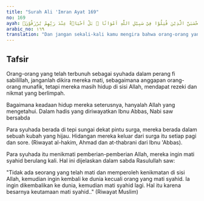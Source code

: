 ```yaml
---
title: "Surah Ali 'Imran Ayat 169"
no: 169
ayah: وَلَا تَحْسَبَنَّ الَّذِيْنَ قُتِلُوْا فِيْ سَبِيْلِ اللّٰهِ اَمْوَاتًا ۗ بَلْ اَحْيَاۤءٌ عِنْدَ رَبِّهِمْ يُرْزَقُوْنَۙ
arabic_no: ١٦٩
translation: "Dan jangan sekali-kali kamu mengira bahwa orang-orang yang gugur di jalan Allah itu mati; sebenarnya mereka itu hidup di sisi Tuhannya mendapat rezeki,"
---
```


## Tafsir

Orang-orang yang telah terbunuh sebagai syuhada dalam perang fi sabilillah, janganlah dikira mereka mati, sebagaimana anggapan orang- orang munafik, tetapi mereka masih hidup di sisi Allah, mendapat rezeki dan nikmat yang berlimpah.

Bagaimana keadaan hidup mereka seterusnya, hanyalah Allah yang mengetahui. Dalam hadis yang diriwayatkan Ibnu Abbas, Nabi saw bersabda 

Para syuhada berada di tepi sungai dekat pintu surga, mereka berada dalam sebuah kubah yang hijau. Hidangan mereka keluar dari surga itu setiap pagi dan sore. (Riwayat al-hakim, Ahmad dan at-thabrani dari Ibnu 'Abbas).

Para syuhada itu menikmati pemberian-pemberian Allah, mereka ingin mati syahid berulang kali. Hal ini dijelaskan dalam sabda Rasulullah saw:

"Tidak ada seorang yang telah mati dan memperoleh kenikmatan di sisi Allah, kemudian ingin kembali ke dunia kecuali orang yang mati syahid. Ia ingin dikembalikan ke dunia, kemudian mati syahid lagi. Hal itu karena besarnya keutamaan mati syahid.." (Riwayat Muslim)